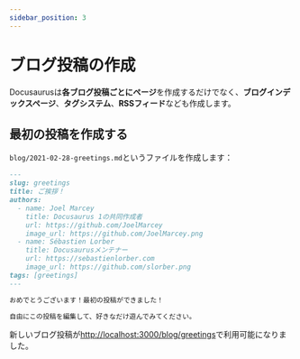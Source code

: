 ```yaml
---
sidebar_position: 3
---
```


# ブログ投稿の作成

Docusaurusは**各ブログ投稿ごとにページ**を作成するだけでなく、**ブログインデックスページ**、**タグシステム**、**RSSフィード**なども作成します。

## 最初の投稿を作成する

`blog/2021-02-28-greetings.md`というファイルを作成します：

```md title="blog/2021-02-28-greetings.md"
---
slug: greetings
title: ご挨拶！
authors:
  - name: Joel Marcey
    title: Docusaurus 1の共同作成者
    url: https://github.com/JoelMarcey
    image_url: https://github.com/JoelMarcey.png
  - name: Sébastien Lorber
    title: Docusaurusメンテナー
    url: https://sebastienlorber.com
    image_url: https://github.com/slorber.png
tags: [greetings]
---

おめでとうございます！最初の投稿ができました！

自由にこの投稿を編集して、好きなだけ遊んでみてください。
```

新しいブログ投稿が[http://localhost:3000/blog/greetings](http://localhost:3000/blog/greetings)で利用可能になりました。
